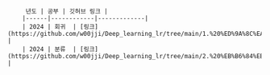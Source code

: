          년도 | 공부 | 깃허브 링크 |
        |------|------------|-------------|
        | 2024 | 회귀  | [링크](https://github.com/w00jji/Deep_learning_lr/tree/main/1.%20%ED%9A%8C%EA%B7%80%EA%B5%90%EC%95%88_09_02) | 
        | 2024 | 분류  | [링크](https://github.com/w00jji/Deep_learning_lr/tree/main/2.%20%EB%B6%84%EB%A5%98%EA%B5%90%EC%95%88_09_05) |
        
         
